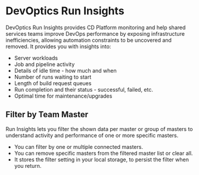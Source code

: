 # DevOptics Run Insights
DevOptics Run Insights provides CD Platform monitoring and help shared services teams improve DevOps performance by exposing infrastructure inefficiencies, allowing automation constraints to be uncovered and removed. It provides you with insights into:

* Server workloads
* Job and pipeline activity
* Details of idle time - how much and when
* Number of runs waiting to start
* Length of build request queues
* Run completion and their status - successful, failed, etc.
* Optimal time for maintenance/upgrades

## Filter by Team Master
Run Insights lets you filter the shown data per master or group of masters to understand activity and performance of one or more specific masters.

* You can filter by one or multiple connected masters.
* You can remove specific masters from the filtered master list or clear all.
* It stores the filter setting in your local storage, to persist the filter when you return.